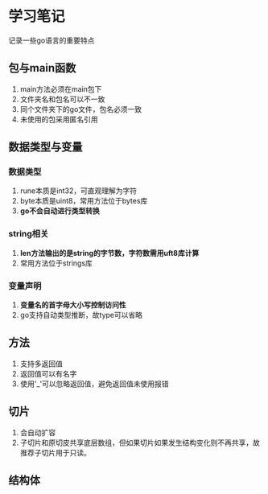 # 学习笔记

记录一些go语言的重要特点

## 包与main函数
1. main方法必须在main包下
2. 文件夹名和包名可以不一致
3. 同个文件夹下的go文件，包名必须一致
4. 未使用的包采用匿名引用

## 数据类型与变量
### 数据类型
1. rune本质是int32，可直观理解为字符
2. byte本质是uint8，常用方法位于bytes库
3. **go不会自动进行类型转换**

### string相关
1. **len方法输出的是string的字节数，字符数需用uft8库计算**
2. 常用方法位于strings库

### 变量声明
1. **变量名的首字母大小写控制访问性**
2. go支持自动类型推断，故type可以省略

## 方法
1. 支持多返回值
2. 返回值可以有名字
3. 使用'_'可以忽略返回值，避免返回值未使用报错

## 切片
1. 会自动扩容
2. 子切片和原切皮共享底层数组，但如果切片如果发生结构变化则不再共享，故推荐子切片用于只读。

## 结构体

